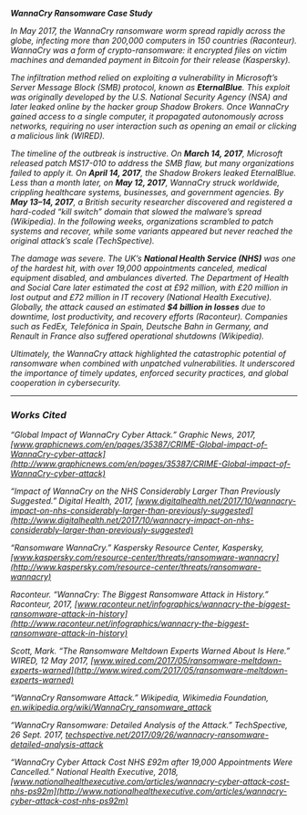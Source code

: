 

***WannaCry Ransomware Case Study***

*In May 2017, the WannaCry ransomware worm spread rapidly across the globe, infecting more than 200,000 computers in 150 countries (Raconteur). WannaCry was a form of crypto-ransomware: it encrypted files on victim machines and demanded payment in Bitcoin for their release (Kaspersky).*

*The infiltration method relied on exploiting a vulnerability in Microsoft’s Server Message Block (SMB) protocol, known as **EternalBlue**. This exploit was originally developed by the U.S. National Security Agency (NSA) and later leaked online by the hacker group Shadow Brokers. Once WannaCry gained access to a single computer, it propagated autonomously across networks, requiring no user interaction such as opening an email or clicking a malicious link (WIRED).*

*The timeline of the outbreak is instructive. On **March 14, 2017**, Microsoft released patch MS17-010 to address the SMB flaw, but many organizations failed to apply it. On **April 14, 2017**, the Shadow Brokers leaked EternalBlue. Less than a month later, on **May 12, 2017**, WannaCry struck worldwide, crippling healthcare systems, businesses, and government agencies. By **May 13–14, 2017**, a British security researcher discovered and registered a hard-coded “kill switch” domain that slowed the malware’s spread (Wikipedia). In the following weeks, organizations scrambled to patch systems and recover, while some variants appeared but never reached the original attack’s scale (TechSpective).*

*The damage was severe. The UK’s **National Health Service (NHS)** was one of the hardest hit, with over 19,000 appointments canceled, medical equipment disabled, and ambulances diverted. The Department of Health and Social Care later estimated the cost at £92 million, with £20 million in lost output and £72 million in IT recovery (National Health Executive). Globally, the attack caused an estimated **$4 billion in losses** due to downtime, lost productivity, and recovery efforts (Raconteur). Companies such as FedEx, Telefónica in Spain, Deutsche Bahn in Germany, and Renault in France also suffered operational shutdowns (Wikipedia).*

*Ultimately, the WannaCry attack highlighted the catastrophic potential of ransomware when combined with unpatched vulnerabilities. It underscored the importance of timely updates, enforced security practices, and global cooperation in cybersecurity.*

---

### ***Works Cited***

*“Global Impact of WannaCry Cyber Attack.” Graphic News, 2017, [www.graphicnews.com/en/pages/35387/CRIME-Global-impact-of-WannaCry-cyber-attack](http://www.graphicnews.com/en/pages/35387/CRIME-Global-impact-of-WannaCry-cyber-attack)* 

*“Impact of WannaCry on the NHS Considerably Larger Than Previously Suggested.” Digital Health, 2017, [www.digitalhealth.net/2017/10/wannacry-impact-on-nhs-considerably-larger-than-previously-suggested](http://www.digitalhealth.net/2017/10/wannacry-impact-on-nhs-considerably-larger-than-previously-suggested)* 

*“Ransomware WannaCry.” Kaspersky Resource Center, Kaspersky, [www.kaspersky.com/resource-center/threats/ransomware-wannacry](http://www.kaspersky.com/resource-center/threats/ransomware-wannacry)* 

*Raconteur. “WannaCry: The Biggest Ransomware Attack in History.” Raconteur, 2017, [www.raconteur.net/infographics/wannacry-the-biggest-ransomware-attack-in-history](http://www.raconteur.net/infographics/wannacry-the-biggest-ransomware-attack-in-history)* 

*Scott, Mark. “The Ransomware Meltdown Experts Warned About Is Here.” WIRED, 12 May 2017, [www.wired.com/2017/05/ransomware-meltdown-experts-warned](http://www.wired.com/2017/05/ransomware-meltdown-experts-warned)* 

*“WannaCry Ransomware Attack.” Wikipedia, Wikimedia Foundation, [en.wikipedia.org/wiki/WannaCry\_ransomware\_attack](http://en.wikipedia.org/wiki/WannaCry_ransomware_attack)* 

*“WannaCry Ransomware: Detailed Analysis of the Attack.” TechSpective, 26 Sept. 2017, [techspective.net/2017/09/26/wannacry-ransomware-detailed-analysis-attack](http://techspective.net/2017/09/26/wannacry-ransomware-detailed-analysis-attack)* 

*“WannaCry Cyber Attack Cost NHS £92m after 19,000 Appointments Were Cancelled.” National Health Executive, 2018, [www.nationalhealthexecutive.com/articles/wannacry-cyber-attack-cost-nhs-ps92m](http://www.nationalhealthexecutive.com/articles/wannacry-cyber-attack-cost-nhs-ps92m)* 

